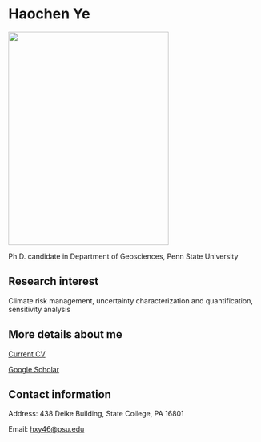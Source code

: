 # Haochen Ye

<img src="https://github.com/yhaochen/HaochenYe.github.io/blob/gh-pages/Haochen_Photo.jpg" width="320" height="426">

Ph.D. candidate in Department of Geosciences, Penn State University

## Research interest

Climate risk management, uncertainty characterization and quantification, sensitivity analysis

## More details about me

[Current CV](/HaochenYe_resume.pdf)

[Google Scholar](https://scholar.google.com/citations?hl=en&view_op=list_works&gmla=AJsN-F6OzSpnhrtFfRJ9pzRG8fXklyKklF3QdbtrSozL5TA8mY9_MV6qHvS8lPMBxiMHpAiwWlvGu6NW-F3N1G2fHcchT9gw5kBTP5_pQNwI6LwRe3nwa6U&user=hzGFxd8AAAAJ)

## Contact information

Address: 438 Deike Building, State College, PA 16801

Email: hxy46@psu.edu

